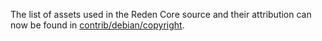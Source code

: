 The list of assets used in the Reden Core source and their attribution can now be found in [contrib/debian/copyright](../contrib/debian/copyright).
